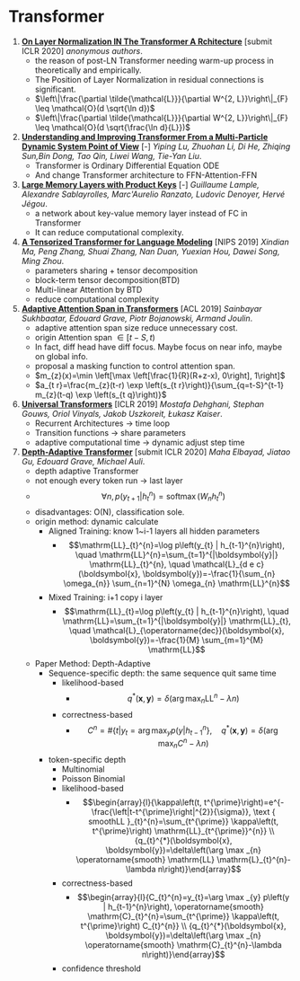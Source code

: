 # Transformer

1. [**On Layer Normalization IN The Transformer A Rchitecture**](https://github.com/iofu728/PaperRead/blob/master/paper/ML/Transformer/LayerNormTransformer.pdf) [submit ICLR 2020] _anonymous authors_.
   - the reason of post-LN Transformer needing warm-up process in theoretically and empirically.
   - The Position of Layer Normalization in residual connections is significant.
   - $\left\|\frac{\partial \tilde{\mathcal{L}}}{\partial W^{2, L}}\right\|_{F} \leq \mathcal{O}(d \sqrt{\ln d})$
   - $\left\|\frac{\partial \tilde{\mathcal{L}}}{\partial W^{2, L}}\right\|_{F} \leq \mathcal{O}(d \sqrt{\frac{\ln d}{L}})$
2. [**Understanding and Improving Transformer From a Multi-Particle Dynamic System Point of View**](https://github.com/iofu728/PaperRead/blob/master/paper/ML/Transformer/MacaronNet.pdf) [-] _Yiping Lu, Zhuohan Li, Di He, Zhiqing Sun,Bin Dong, Tao Qin, Liwei Wang, Tie-Yan Liu_.
   - Transformer is Ordinary Differential Equation ODE
   - And change Transformer architecture to FFN-Attention-FFN
3. [**Large Memory Layers with Product Keys**](https://github.com/iofu728/PaperRead/blob/master/paper/ML/Transformer/LargeMemoryLayers.pdf) [-] _Guillaume Lample, Alexandre Sablayrolles, Marc'Aurelio Ranzato, Ludovic Denoyer, Hervé Jégou_.
   - a network about key-value memory layer instead of FC in Transformer
   - It can reduce computational complexity.
4. [**A Tensorized Transformer for Language Modeling**](https://github.com/iofu728/PaperRead/blob/master/paper/ML/Transformer/TensorizedTransformer.pdf) [NIPS 2019] _Xindian Ma, Peng Zhang, Shuai Zhang, Nan Duan, Yuexian Hou, Dawei Song, Ming Zhou_.
   - parameters sharing + tensor decomposition
   - block-term tensor decomposition(BTD)
   - Multi-linear Attention by BTD
   - reduce computational complexity
5. [**Adaptive Attention Span in Transformers**](https://github.com/iofu728/PaperRead/blob/master/paper/ML/Transformer/AdaptiveAttSpanInTransformer.pdf) [ACL 2019] _Sainbayar Sukhbaatar, Edouard Grave, Piotr Bojanowski, Armand Joulin_.
   - adaptive attention span size reduce unnecessary cost.
   - origin Attention span $\in [t-S, t)$
   - In fact, diff head have diff focus. Maybe focus on near info, maybe on global info.
   - proposal a masking function to control attention span.
   - $m_{z}(x)=\min \left[\max \left[\frac{1}{R}(R+z-x), 0\right], 1\right]$
   - $a_{t r}=\frac{m_{z}(t-r) \exp \left(s_{t r}\right)}{\sum_{q=t-S}^{t-1} m_{z}(t-q) \exp \left(s_{t q}\right)}$
6. [**Universal Transformers**](https://github.com/iofu728/PaperRead/blob/master/paper/ML/Transformer/UniversalTransformers.pdf) [ICLR 2019] _Mostafa Dehghani, Stephan Gouws, Oriol Vinyals, Jakob Uszkoreit, Łukasz Kaiser_.
   - Recurrent Architectures -> time loop
   - Transition functions -> share parameters
   - adaptive computational time -> dynamic adjust step time
7. [**Depth-Adaptive Transformer**](https://github.com/iofu728/PaperRead/blob/master/paper/ML/Transformer/DepthAdaptiveTransformer.pdf) [submit ICLR 2020] _Maha Elbayad, Jiatao Gu, Edouard Grave, Michael Auli_.
   - depth adaptive Transformer
   - not enough every token run -> last layer
   - $$\forall n, p\left(y_{t+1} | h_{t}^{n}\right)=\operatorname{softmax}\left(W_{n} h_{t}^{n}\right)$$
   - disadvantages: O(N), classification sole.
   - origin method: dynamic calculate
     - Aligned Training: know 1~i-1 layers all hidden parameters
       - $$\mathrm{LL}_{t}^{n}=\log p\left(y_{t} | h_{t-1}^{n}\right), \quad \mathrm{LL}^{n}=\sum_{t=1}^{|\boldsymbol{y}|} \mathrm{LL}_{t}^{n}, \quad \mathcal{L}_{d e c}(\boldsymbol{x}, \boldsymbol{y})=-\frac{1}{\sum_{n} \omega_{n}} \sum_{n=1}^{N} \omega_{n} \mathrm{LL}^{n}$$
     - Mixed Training: i+1 copy i layer
       - $$\mathrm{LL}_{t}=\log p\left(y_{t} | h_{t-1}^{n}\right), \quad \mathrm{LL}=\sum_{t=1}^{|\boldsymbol{y}|} \mathrm{LL}_{t}, \quad \mathcal{L}_{\operatorname{dec}}(\boldsymbol{x}, \boldsymbol{y})=-\frac{1}{M} \sum_{m=1}^{M} \mathrm{LL}$$
   - Paper Method: Depth-Adaptive
     - Sequence-specific depth: the same sequence quit same time
       - likelihood-based
         - $$q^{*}(\boldsymbol{x}, \boldsymbol{y})=\delta\left(\arg \max _{n} \mathrm{LL}^{n}-\lambda n\right)$$
       - correctness-based
         - $$C^{n}=\#\left\{t\left|y_{t}=\arg \max _{y} p\left(y | h_{t-1}^{n}\right\}, \quad q^{*}(\boldsymbol{x}, \boldsymbol{y})=\delta\left(\arg \max _{n} C^{n}-\lambda n\right)\right.\right.$$
     - token-specific depth
       - Multinomial
       - Poisson Binomial
       - likelihood-based
         - $$\begin{array}{l}{\kappa\left(t, t^{\prime}\right)=e^{-\frac{\left|t-t^{\prime}\right|^{2}}{\sigma}}, \text { smoothLL }_{t}^{n}=\sum_{t^{\prime}} \kappa\left(t, t^{\prime}\right) \mathrm{LL}_{t^{\prime}}^{n}} \\ {q_{t}^{*}(\boldsymbol{x}, \boldsymbol{y})=\delta\left(\arg \max _{n} \operatorname{smooth} \mathrm{LL} \mathrm{L}_{t}^{n}-\lambda n\right)}\end{array}$$
       - correctness-based
         - $$\begin{array}{l}{C_{t}^{n}=y_{t}=\arg \max _{y} p\left(y | h_{t-1}^{n}\right), \operatorname{smooth} \mathrm{C}_{t}^{n}=\sum_{t^{\prime}} \kappa\left(t, t^{\prime}\right) C_{t}^{n}} \\ {q_{t}^{*}(\boldsymbol{x}, \boldsymbol{y})=\delta\left(\arg \max _{n} \operatorname{smooth} \mathrm{C}_{t}^{n}-\lambda n\right)}\end{array}$$
       - confidence threshold
